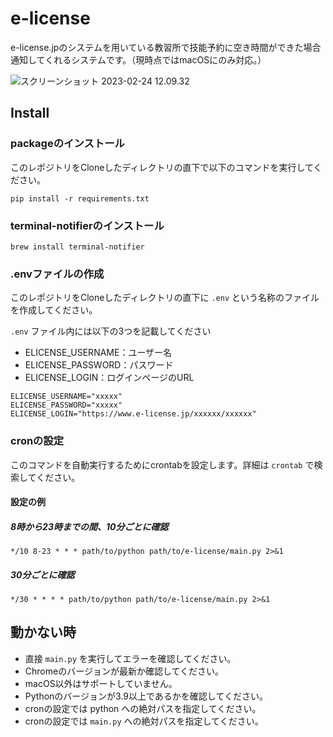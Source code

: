 # e-license

e-license.jpのシステムを用いている教習所で技能予約に空き時間ができた場合通知してくれるシステムです。（現時点ではmacOSにのみ対応。）



![スクリーンショット 2023-02-24 12.09.32](https://i.imgur.com/ap1MlGm.png)



## Install

### packageのインストール

このレポジトリをCloneしたディレクトリの直下で以下のコマンドを実行してください。

```
pip install -r requirements.txt
```



### terminal-notifierのインストール

```
brew install terminal-notifier
```



### .envファイルの作成

このレポジトリをCloneしたディレクトリの直下に `.env` という名称のファイルを作成してください。

 `.env` ファイル内には以下の3つを記載してください

- ELICENSE_USERNAME：ユーザー名
- ELICENSE_PASSWORD：パスワード
- ELICENSE_LOGIN：ログインページのURL

```
ELICENSE_USERNAME="xxxxx"
ELICENSE_PASSWORD="xxxxx"
ELICENSE_LOGIN="https://www.e-license.jp/xxxxxx/xxxxxx"
```



### cronの設定

このコマンドを自動実行するためにcrontabを設定します。詳細は `crontab` で検索してください。

#### 設定の例

##### 8時から23時までの間、10分ごとに確認

```
*/10 8-23 * * * path/to/python path/to/e-license/main.py 2>&1 
```

##### 30分ごとに確認

```
*/30 * * * * path/to/python path/to/e-license/main.py 2>&1 
```



## 動かない時

- 直接 `main.py` を実行してエラーを確認してください。
- Chromeのバージョンが最新か確認してください。
- macOS以外はサポートしていません。
- Pythonのバージョンが3.9以上であるかを確認してください。
- cronの設定では python への絶対パスを指定してください。
- cronの設定では `main.py` への絶対パスを指定してください。





